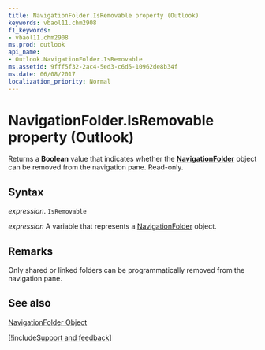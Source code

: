```yaml
---
title: NavigationFolder.IsRemovable property (Outlook)
keywords: vbaol11.chm2908
f1_keywords:
- vbaol11.chm2908
ms.prod: outlook
api_name:
- Outlook.NavigationFolder.IsRemovable
ms.assetid: 9fff5f32-2ac4-5ed3-c6d5-10962de8b34f
ms.date: 06/08/2017
localization_priority: Normal
---
```



# NavigationFolder.IsRemovable property (Outlook)

Returns a  **Boolean** value that indicates whether the **[NavigationFolder](Outlook.NavigationFolder.md)** object can be removed from the navigation pane. Read-only.


## Syntax

_expression_. `IsRemovable`

_expression_ A variable that represents a [NavigationFolder](Outlook.NavigationFolder.md) object.


## Remarks

Only shared or linked folders can be programmatically removed from the navigation pane.


## See also


[NavigationFolder Object](Outlook.NavigationFolder.md)

[!include[Support and feedback](~/includes/feedback-boilerplate.md)]